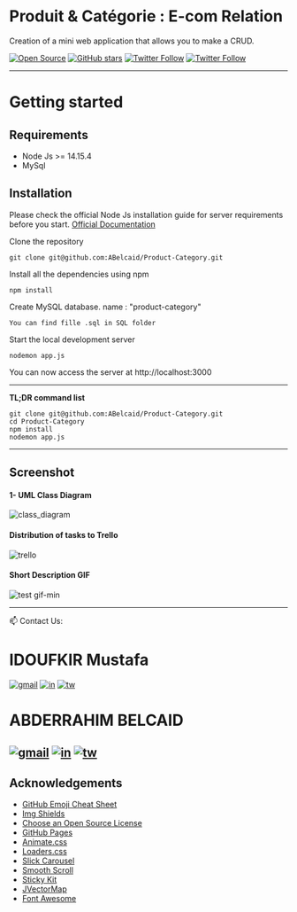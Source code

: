 
# Produit & Catégorie : E-com Relation
Creation of a mini web application that allows you to make a CRUD.

[![Open Source](https://badges.frapsoft.com/os/v1/open-source.svg?v=103)](https://opensource.org/) [![GitHub stars](https://img.shields.io/github/stars/Idoufkir/Projet-Fil-Rouge.svg)](https://github.com/ABelcaid/Product-Category/stargazers)
[![Twitter Follow](https://img.shields.io/twitter/follow/MustafaIdoufkir.svg?style=social)](https://twitter.com/MustafaIdoufkir)
[![Twitter Follow](https://img.shields.io/twitter/follow/BelcaidAB.svg?style=social)](https://twitter.com/BelcaidAB)

----------

# Getting started

## Requirements

* Node Js >= 14.15.4
* MySql 

## Installation

Please check the official Node Js installation guide for server requirements before you start. [Official Documentation](https://nodejs.org/en/docs/)


Clone the repository

    git clone git@github.com:ABelcaid/Product-Category.git

Install all the dependencies using npm

    npm install


Create MySQL database. name : "product-category"

    You can find fille .sql in SQL folder

Start the local development server

    nodemon app.js

You can now access the server at http://localhost:3000

----------

**TL;DR command list**

    git clone git@github.com:ABelcaid/Product-Category.git
    cd Product-Category
    npm install
    nodemon app.js
    


----------
## Screenshot

#### 1- UML Class Diagram
![class_diagram](https://user-images.githubusercontent.com/57219106/103760663-b3711500-5015-11eb-9eaf-bdebce7542b7.png)

#### Distribution of tasks to Trello
![trello](https://user-images.githubusercontent.com/57219106/103759577-3f823d00-5014-11eb-9bda-481295f65b66.jpg)


#### Short Description GIF

![test gif-min](https://user-images.githubusercontent.com/57219106/103789837-bcc3a700-5040-11eb-96ef-0c1fc9fa474e.gif)


----------

📫 Contact Us:

# IDOUFKIR Mustafa

[![gmail](https://user-images.githubusercontent.com/57219106/103819409-a6324580-506a-11eb-9207-7685b1a3579b.png)](mailto:mustafa.idoufkir@gmail.com) [![in](https://user-images.githubusercontent.com/57219106/103819412-a7fc0900-506a-11eb-8230-a6c1b6899b16.png)](https://www.linkedin.com/in/idoufkir) [![tw](https://user-images.githubusercontent.com/57219106/103819415-a8949f80-506a-11eb-8de3-72bd016a0b59.png)](https://twitter.com/MustafaIdoufkir)

# ABDERRAHIM BELCAID

[![gmail](https://user-images.githubusercontent.com/57219106/103819409-a6324580-506a-11eb-9207-7685b1a3579b.png)](mailto:belcaidna@gmail.com) [![in](https://user-images.githubusercontent.com/57219106/103819412-a7fc0900-506a-11eb-8230-a6c1b6899b16.png)](https://www.linkedin.com/in/abderrahimbelcaid/) [![tw](https://user-images.githubusercontent.com/57219106/103819415-a8949f80-506a-11eb-8de3-72bd016a0b59.png)](https://twitter.com/BelcaidAB)
----------

## Acknowledgements
* [GitHub Emoji Cheat Sheet](https://www.webpagefx.com/tools/emoji-cheat-sheet)
* [Img Shields](https://shields.io)
* [Choose an Open Source License](https://choosealicense.com)
* [GitHub Pages](https://pages.github.com)
* [Animate.css](https://daneden.github.io/animate.css)
* [Loaders.css](https://connoratherton.com/loaders)
* [Slick Carousel](https://kenwheeler.github.io/slick)
* [Smooth Scroll](https://github.com/cferdinandi/smooth-scroll)
* [Sticky Kit](http://leafo.net/sticky-kit)
* [JVectorMap](http://jvectormap.com)
* [Font Awesome](https://fontawesome.com)
